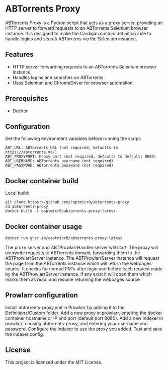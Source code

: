 # ABTorrents Proxy

ABTorrents Proxy is a Python script that acts as a proxy server, providing an HTTP server to forward requests to an ABTorrents Selenium browser instance. It is designed to make the Cardigan custom definition able to handle logins and search ABTorrents via the Selenium instance.

## Features

- HTTP server forwarding requests to an ABTorrents Selenium browser instance.
- Handles logins and searches on ABTorrents.
- Uses Selenium and ChromeDriver for browser automation.

## Prerequisites

- Docker

## Configuration

Set the following environment variables before running the script:

    ABT_URL: ABTorrents URL (not required, defaults to https://abtorrents.me/)
    ABT_PROXYPORT: Proxy port (not required, defaults to default: 8080)
    ABT_USERNAME: ABTorrents username (not required)
    ABT_PASSWORD: ABTorrents password (not required)

## Docker container build

Local build:
```
git clone https://github.com/captmicr0/abtorrents-proxy
cd abtorrents-proxy
docker build -t captmicr0/abtorrents-proxy:latest .
```

## Docker container usage
```
docker run ghcr.io/captmicr0/abtorrents-proxy:latest
```

The proxy server and ABTProwlarrHandler server will start.
The proxy will overwrite requests to ABTorrents domain, forwarding them to the ABTProwlarrServer instance.
The ABTProwlarrServer instance will request the page from the ABTorrents instance which will return the webpages source.
It checks for unread PM's after login and before each request made by the ABTProwlarrServer instance,
if any exist it will open them which marks them as read, and resume returning the webpages source.

## Prowlarr configuration
Install abtorrents-proxy.yml in Prowlarr by adding it to the Definitions/Custom folder.
Add a new proxy in prowlarr, entering the docker container hostname or IP and port (default port 8080).
Add a new indexer in prowlarr, chosing abtorrents-proxy, and entering your username and password.
Configure the indexer to use the proxy you added.
Test and save the indexer config.

## License

This project is licensed under the MIT License.

